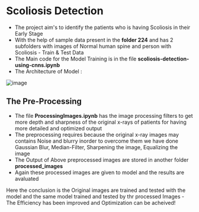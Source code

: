 # Scoliosis Detection   
  
- The project aim's to identify the patients who is having Scoliosis in their Early Stage   
- With the help of sample data present in the **folder 224** and has 2 subfolders with images of Normal human spine and person with Scoliosis - Train & Test Data   
- The Main code for the Model Training is in the file **scoliosis-detection-using-cnns.ipynb**   
- The Architecture of Model :   
  
![image](https://github.com/user-attachments/assets/4fdc282f-9204-475a-bc4a-fefb6efd7392)   
  
## The Pre-Processing  
- The file **ProcessingImages.ipynb** has the image processing filters to get more depth and sharpness of the original x-rays of patients for having more detailed and optimized output   
- The preprocessing requires because the original x-ray images may contains Noise and blurry inorder to overcome them we have done Gaussian Blur, Median-Filter, Sharpening the image, Equalizing the image  
- The Output of Above preprocessed images are stored in another folder **processed_images** 
- Again these processed images are given to model and the results are avaluated

Here the conclusion is the Original images are trained and tested with the model and the same model trained and tested by thr processed Images - The Efficiency has been improved and Optimization can be acheived!



